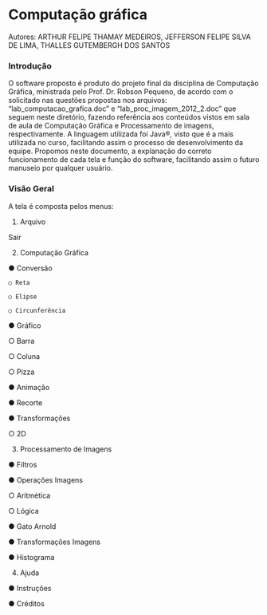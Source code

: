 
# Computação gráfica

Autores: ARTHUR FELIPE THAMAY MEDEIROS, JEFFERSON FELIPE SILVA DE LIMA, THALLES GUTEMBERGH DOS SANTOS



### Introdução
O software proposto é produto do projeto final da disciplina de Computação Gráfica, ministrada pelo Prof. Dr. Robson Pequeno, de acordo com o solicitado nas questões propostas nos arquivos:
“lab_computacao_grafica.doc” e “lab_proc_imagem_2012_2.doc” que seguem neste diretório, fazendo referência aos conteúdos vistos em sala de aula de Computação Gráfica e Processamento de imagens, respectivamente.
A linguagem utilizada foi Java®, visto que é a mais utilizada no curso, facilitando assim o processo de desenvolvimento da equipe. Propomos neste documento, a explanação do correto funcionamento de cada
tela e função do software, facilitando assim o futuro manuseio por qualquer usuário. 

### Visão Geral

A tela é composta pelos menus:

 1. Arquivo
 
 Sair
 
 2. Computação Gráfica
 
● Conversão

	○ Reta
	
	○ Elipse
	
	○ Circunferência
	
● Gráfico

○ Barra

○ Coluna

○ Pizza

● Animação

● Recorte

● Transformações

○ 2D

3. Processamento de Imagens

● Filtros

● Operações Imagens

○ Aritmética

○ Lógica

● Gato Arnold

● Transformações Imagens

● Histograma

4. Ajuda

● Instruções

● Créditos
